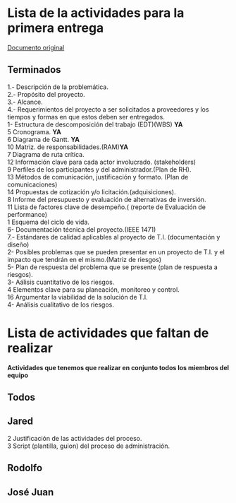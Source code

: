 # Lista de la actividades para la primera entrega #

[Documento original](https://docs.google.com/open?id=0B3oUmF9eh0MnQ2Q3ZVAxSlF6MlE)

## Terminados ##
1.- Descripción de la problemática.<br>
2.- Propósito del proyecto.<br>
3.- Alcance. <br>
4.- Requerimientos del proyecto a ser solicitados a proveedores y los<br>
tiempos y formas en que estos deben ser entregados.<br>
1- Estructura de descomposición del trabajo (EDT)(WBS) <b>YA</b> <br>
5 Cronograma. <b>YA</b><br>
6 Diagrama de Gantt. <b>YA</b><br>
10 Matriz. de responsabilidades.(RAM)<b>YA</b> <br>
7 Diagrama de ruta crítica. <br>
12 Información clave para cada actor involucrado. (stakeholders)<br>
9 Perfiles de  los participantes y del administrador.(Plan de RH). <br>
13 Métodos de comunicación, justificación y formato. (Plan de comunicaciones)<br>
14 Propuestas de cotización y/o licitación.(adquisiciones).<br>
8 Informe del presupuesto y evaluación de alternativas de inversión. <br>
11 Lista de factores clave de desempeño.( (reporte de Evaluación de performance)<br>
1 Esquema del ciclo de vida.<br>
6- Documentación técnica del proyecto.(IEEE 1471)<br>
7.- Estándares de calidad aplicables al proyecto de T.I. (documentación y diseño)<br>
2- Posibles problemas que se pueden presentar en un proyecto de T.I. y el impacto que tendrán en el mismo.(Matriz de riesgos)<br>
5- Plan de respuesta del problema que se presente (plan de respuesta a riesgos).<br>
3- Aálisis cuantitativo de los riesgos.<br>
4 Elementos clave para su planeación, monitoreo y control.<br>
16 Argumentar la viabilidad de la solución de T.I. <br>
4- Análisis cualitativo de los riesgos.<br>

<h1>Lista de actividades que faltan de realizar</h1>
<b>Actividades que tenemos que realizar en conjunto todos los miembros del equipo</b>

<h2>Todos</h2>

<h2>Jared</h2>

2 Justificación de las actividades del proceso.<br>
3 Script (plantilla, guion) del proceso de administración.<br>

<h2>Rodolfo</h2>

<h2>José Juan</h2>